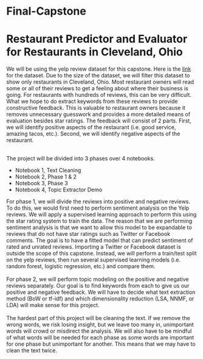 # Final-Capstone
# Restaurant Predictor and Evaluator for Restaurants in Cleveland, Ohio

We will be using the yelp review dataset for this capstone. Here is the [link](https://docs.google.com/document/d/1MN134rqJ2LF-nLreP2nqjWisDX1QiAINdWhicUM-lEA/edit) for the dataset. Due to the size of the dataset, we will filter this dataset to show only restaurants in Cleveland, Ohio. Most restaurant owners will read some or all of their reviews to get a feeling about where their business is going. For restaurants with hundreds of reviews, this can be very difficult. What we hope to do extract keywords from these reviews to provide constructive feedback. This is valuable to restaurant owners because it removes unnecessary guesswork and provides a more detailed means of evaluation besides star ratings. The feedback will consist of 2 parts. First, we will identify positive aspects of the restaurant (i.e. good service, amazing tacos, etc.). Second, we will identify negative aspects of the restaurant. <br/><br/>

The project will be divided into 3 phases over 4 notebooks.

- Notebook 1, Text Cleaning
- Notebook 2, Phase 1 & 2
- Notebook 3, Phase 3
- Notebook 4, Topic Extractor Demo



For phase 1, we will divide the reviews into positive and negative reviews. To do this, we would first need to perform sentiment analysis on the Yelp reviews. We will apply a supervised learning approach to perform this using the star rating system to train the data. The reason that we are performing sentiment analysis is that we want to allow this model to be expandable to reviews that do not have star ratings such as Twitter or Facebook comments. The goal is to have a fitted model that can predict sentiment of rated and unrated reviews. Importing a Twitter or Facebook dataset is outside the scope of this capstone. Instead, we will perform a train/test split on the yelp reviews, then run several supervised learning models (i.e. random forest, logistic regression, etc.) and compare them.<br/><br/>
For phase 2, we will perform topic modeling on the positive and negative reviews separately. Our goal is to find keywords from each to give us our positive and negative feedback. We will have to decide what text extraction method (BoW or tf-idf) and which dimensionality reduction (LSA, NNMF, or LDA) will make sense for this project. <br/><br/>
The hardest part of this project will be cleaning the text. If we remove the wrong words, we risk losing insight, but we leave too many in, unimportant words will crowd or misdirect the analysis. We will also have to be mindful of what words will be needed for each phase as some words are important for one phase but unimportant for another. This means that we may have to clean the text twice.
